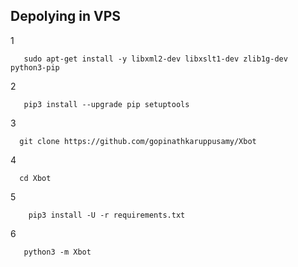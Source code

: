 ## Depolying in VPS
1

       sudo apt-get install -y libxml2-dev libxslt1-dev zlib1g-dev python3-pip
       
       
2

       pip3 install --upgrade pip setuptools
       
       
3

      git clone https://github.com/gopinathkaruppusamy/Xbot
      
4

      cd Xbot
      
5

        pip3 install -U -r requirements.txt
        
6

       python3 -m Xbot
   
        
        
